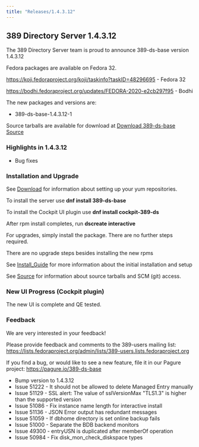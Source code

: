 ```yaml
---
title: "Releases/1.4.3.12"
---
```


389 Directory Server 1.4.3.12
-----------------------------

The 389 Directory Server team is proud to announce 389-ds-base version 1.4.3.12

Fedora packages are available on Fedora 32.

<https://koji.fedoraproject.org/koji/taskinfo?taskID=48296695> - Fedora 32

<https://bodhi.fedoraproject.org/updates/FEDORA-2020-e2cb297f95> - Bodhi


The new packages and versions are:

- 389-ds-base-1.4.3.12-1

Source tarballs are available for download at [Download 389-ds-base Source](https://releases.pagure.org/389-ds-base/389-ds-base-1.4.3.12.tar.bz2)

### Highlights in 1.4.3.12

- Bug fixes

### Installation and Upgrade 

See [Download](../download.html) for information about setting up your yum repositories.

To install the server use **dnf install 389-ds-base**

To install the Cockpit UI plugin use **dnf install cockpit-389-ds**

After rpm install completes, run **dscreate interactive**

For upgrades, simply install the package.  There are no further steps required.

There are no upgrade steps besides installing the new rpms 

See [Install\_Guide](../howto/howto-install-389.html) for more information about the initial installation and setup

See [Source](../development/source.html) for information about source tarballs and SCM (git) access.

### New UI Progress (Cockpit plugin)

The new UI is complete and QE tested.

### Feedback

We are very interested in your feedback!

Please provide feedback and comments to the 389-users mailing list: <https://lists.fedoraproject.org/admin/lists/389-users.lists.fedoraproject.org>

If you find a bug, or would like to see a new feature, file it in our Pagure project: <https://pagure.io/389-ds-base>

- Bump version to 1.4.3.12
- Issue 51222 - It should not be allowed to delete Managed Entry manually
- Issue 51129 - SSL alert: The value of sslVersionMax "TLS1.3" is higher than the supported version
- Issue 51086 - Fix instance name length for interactive install
- Issue 51136 - JSON Error output has redundant messages
- Issue 51059 - If dbhome directory is set online backup fails
- Issue 51000 - Separate the BDB backend monitors
- Issue 49300 - entryUSN is duplicated after memberOf operation
- Issue 50984 - Fix disk_mon_check_diskspace types


